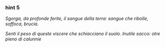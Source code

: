 ### hint 5

*Sgorga, da profonde ferite, il sangue della terra: sangue che ribolle, soffoca, brucia.*

*Senti il peso di queste viscere che schiacciano il suolo. Inutile sacco: otre pieno di calunnie*

